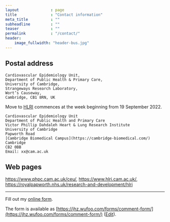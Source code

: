 ```yaml
---
layout              : page
title               : "Contact information"
meta_title          : ""
subheadline         : ""
teaser              : ""
permalink           : "/contact/"
header:
    image_fullwidth: "header-bus.jpg"
---
```


## Postal address

```
Cardiovascular Epidemiology Unit,
Department of Public Health & Primary Care,
University of Cambridge,
Strangeways Research Laboratory,
Wort’s Causeway,
Cambridge, CB1 8RN, UK
```

Move to [HLRI](https://www.hlri.cam.ac.uk/) commences at the week beginning from 19 September 2022.

```
Cardiovascular Epidemiology Unit
Department of Public Health and Primary Care
Victor Phillip Dahdaleh Heart & Lung Research Institute
University of Cambridge
Papworth Road
[Cambridge Biomedical Campus](https://cambridge-biomedical.com/)
Cambridge
CB2 0BB 
Email: xx@cam.ac.uk
```

## Web pages

<https://www.phpc.cam.ac.uk/ceu/>, <https://www.hlri.cam.ac.uk/>, <https://royalpapworth.nhs.uk/research-and-development/hlri>

---

<div id="wufoo-r26oh3f1jet131"> Fill out my <a href="https://jhz.wufoo.com/forms/r26oh3f1jet131">online form</a>. </div> <script type="text/javascript"> var r26oh3f1jet131; (function(d, t) { var s = d.createElement(t), options = { 'userName':'jhz', 'formHash':'r26oh3f1jet131', 'autoResize':true, 'height':'678', 'async':true, 'host':'wufoo.com', 'header':'show', 'ssl':true }; s.src = ('https:' == d.location.protocol ?'https://':'http://') + 'secure.wufoo.com/scripts/embed/form.js'; s.onload = s.onreadystatechange = function() { var rs = this.readyState; if (rs) if (rs != 'complete') if (rs != 'loaded') return; try { r26oh3f1jet131 = new WufooForm(); r26oh3f1jet131.initialize(options); r26oh3f1jet131.display(); } catch (e) { } }; var scr = d.getElementsByTagName(t)[0], par = scr.parentNode; par.insertBefore(s, scr); })(document, 'script'); </script>

The form is available as [https://jhz.wufoo.com/forms/comment-form/](https://jhz.wufoo.com/forms/comment-form/) ([Edit](https://jhz.wufoo.com/build/comment-form)).
